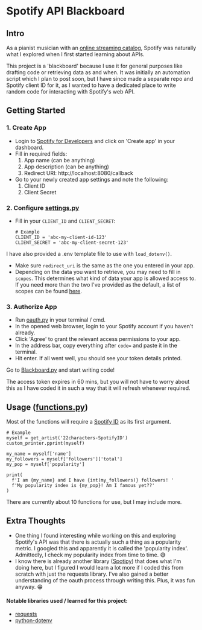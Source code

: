 Spotify API Blackboard
======================

Intro
-----
As a pianist musician with an [online streaming catalog](https://open.spotify.com/artist/6mdGjVrAY95ecXnVgtefti), Spotify was naturally what I explored when I first started learning about APIs.

This project is a 'blackboard' because I use it for general purposes like drafting code or retrieving data as and when. It was initially an automation script which I plan to post soon, but I have since made a separate repo and Spotify client ID for it, as I wanted to have a dedicated place to write random code for interacting with Spotify's web API.

Getting Started
---------------
### 1. Create App
- Login to [Spotify for Developers](https://developer.spotify.com) and click on 'Create app' in your dashboard.
- Fill in required fields:
  1. App name (can be anything)
  2. App description (can be anything)
  3. Redirect URI: http://localhost:8080/callback
- Go to your newly created app settings and note the following:
  1. Client ID
  2. Client Secret

### 2. Configure [settings.py](settings.py)
- Fill in your `CLIENT_ID` and `CLIENT_SECRET`:
  ```
  # Example
  CLIENT_ID = 'abc-my-client-id-123'
  CLIENT_SECRET = 'abc-my-client-secret-123'
  ```
I have also provided a .env template file to use with `load_dotenv()`.
- Make sure `redirect_uri` is the same as the one you entered in your app.
- Depending on the data you want to retrieve, you may need to fill in `scopes`. This determines what kind of data your app is allowed access to. If you need more than the two I've provided as the default, a list of scopes can be found [here](https://developer.spotify.com/documentation/web-api/concepts/scopes).

### 3. Authorize App
- Run [oauth.py](oauth.py) in your terminal / cmd.
- In the opened web browser, login to your Spotify account if you haven't already.
- Click 'Agree' to grant the relevant access permissions to your app. 
- In the address bar, copy everything after `code=` and paste it in the terminal.
- Hit enter. If all went well, you should see your token details printed.

Go to [Blackboard.py](Blackboard.py) and start writing code!

The access token expires in 60 mins, but you will not have to worry about this as I have coded it in such a way that it will refresh whenever required.

Usage ([functions.py](functions.py))
------------------------------------
Most of the functions will require a [Spotify ID](https://developer.spotify.com/documentation/web-api/concepts/spotify-uris-ids) as its first argument.
```
# Example
myself = get_artist('22characters-SpotifyID')
custom_printer.pprint(myself)

my_name = myself['name']
my_followers = myself['followers']['total']
my_pop = myself['popularity']

print(
  f'I am {my_name} and I have {int(my_followers)} followers! '
  f'My popularity index is {my_pop}! Am I famous yet??'
)
```
There are currently about 10 functions for use, but I may include more.

Extra Thoughts
--------------
- One thing I found interesting while working on this and exploring Spotify's API was that there is actually such a thing as a popularity metric. I googled this and apparently it is called the 'popularity index'. Admittedly, I check my popularity index from time to time. 😅
- I know there is already another library ([Spotipy](https://pypi.org/project/spotipy)) that does what I'm doing here, but I figured I would learn a lot more if I coded this from scratch with just the requests library. I've also gained a better understanding of the oauth process through writing this. Plus, it was fun anyway. 😁

#### Notable libraries used / learned for this project:
- [requests](https://pypi.org/project/requests/)
- [python-dotenv](https://pypi.org/project/python-dotenv/)
